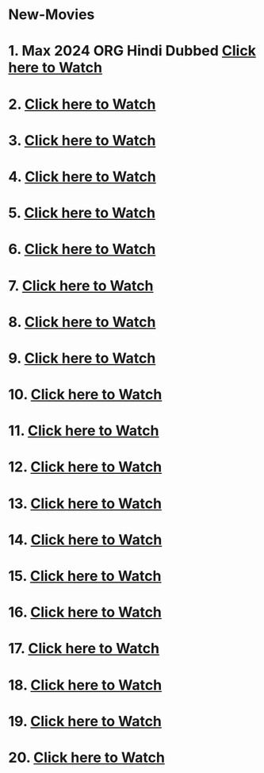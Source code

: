 # New-Movies
# 1. Max 2024 ORG Hindi Dubbed [Click here to Watch]()
# 2. [Click here to Watch]()
# 3. [Click here to Watch]()
# 4. [Click here to Watch]()
# 5. [Click here to Watch]()
# 6. [Click here to Watch]()
# 7. [Click here to Watch]()
# 8. [Click here to Watch]()
# 9. [Click here to Watch]()
# 10. [Click here to Watch]()
# 11. [Click here to Watch]()
# 12. [Click here to Watch]()
# 13. [Click here to Watch]()
# 14. [Click here to Watch]()
# 15. [Click here to Watch]()
# 16. [Click here to Watch]()
# 17. [Click here to Watch]()
# 18. [Click here to Watch]()
# 19. [Click here to Watch]()
# 20. [Click here to Watch]()
